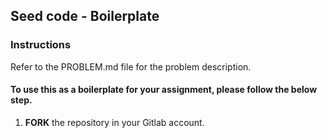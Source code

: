 ## Seed code - Boilerplate


### Instructions


Refer to the PROBLEM.md file for the problem description.


#### To use this as a boilerplate for your assignment, please follow the below step.


1. **FORK** the repository in your Gitlab account.
